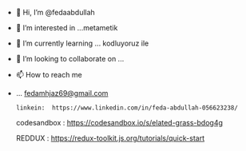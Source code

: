 - 👋 Hi, I’m @fedaabdullah
- 👀 I’m interested in ...metametik
- 🌱 I’m currently learning ... kodluyoruz ile
- 💞️ I’m looking to collaborate on ...
- 📫 How to reach me 
- 
  ...
  fedamhjaz69@gmail.com
  
      linkein:  https://www.linkedin.com/in/feda-abdullah-056623238/

     codesandbox : https://codesandbox.io/s/elated-grass-bdog4g

     REDDUX :       https://redux-toolkit.js.org/tutorials/quick-start

